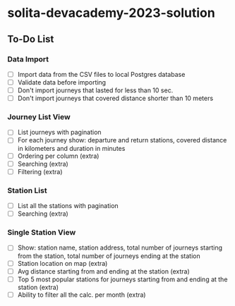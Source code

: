# solita-devacademy-2023-solution

## To-Do List

### Data Import

- [ ] Import data from the CSV files to local Postgres database
- [ ] Validate data before importing
- [ ] Don't import journeys that lasted for less than 10 sec.
- [ ] Don't import journeys that covered distance shorter than 10 meters

### Journey List View

- [ ] List journeys with pagination
- [ ] For each journey show: departure and return stations, covered distance in kilometers and duration in minutes
- [ ] Ordering per column (extra)
- [ ] Searching (extra)
- [ ] Filtering (extra)

### Station List 

- [ ] List all the stations with pagination
- [ ] Searching (extra)

### Single Station View

- [ ] Show: station name, station address, total number of journeys starting from the station, total number of journeys ending at the station
- [ ] Station location on map (extra)
- [ ] Avg distance starting from and  ending at the station (extra)
- [ ] Top 5 most popular stations for journeys starting from and ending at the station (extra)
- [ ] Ability to filter all the calc. per month (extra)
